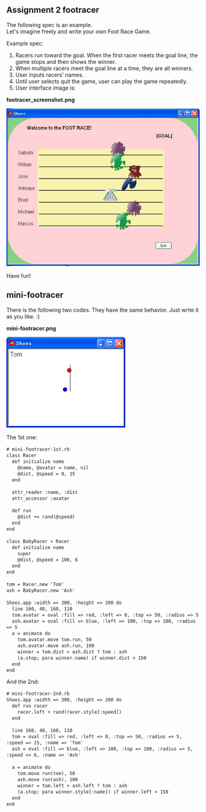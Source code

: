 Assignment 2 footracer
----------------------

The following spec is an example. <br>
Let's imagine freely and write your own Foot Race Game.  <br>

Example spec: <br>
1. Racers run toward the goal. When the first racer meets the goal line, the game stops and then shows the winner.
2. When multiple racers meet the goal line at a time, they are all winners.
3. User inputs racers' names.
4. Until user selects quit the game, user can play the game repeatedly.
5. User interface image is:


**footracer\_screenshot.png**

![footracer\_screenshot.jpg](http://github.com/ashbb/shoes_tutorial_html/raw/master/images/footracer_screenshot.jpg)

Have fun!

mini-footracer
--------------
There is the following two codes. They have the same behavior. Just write it as you like. :)

**mini-footracer.png**

![mini-footracer.png](http://github.com/ashbb/shoes_tutorial_html/raw/master/images/mini-footracer.png)

The 1st one:

	# mini-footracer-1st.rb
	class Racer
	  def initialize name
	    @name, @avatar = name, nil
	    @dist, @speed = 0, 15
	  end
	  
	  attr_reader :name, :dist
	  attr_accessor :avatar
	  
	  def run
	    @dist += rand(@speed)
	  end
	end
	
	class BabyRacer < Racer
	  def initialize name
	    super
	    @dist, @speed = 100, 6
	  end
	end
	
	tom = Racer.new 'Tom'
	ash = BabyRacer.new 'Ash'
	
	Shoes.app :width => 300, :height => 200 do
	  line 160, 40, 160, 110
	  tom.avatar = oval :fill => red, :left => 0, :top => 50, :radius => 5
	  ash.avatar = oval :fill => blue, :left => 100, :top => 100, :radius => 5
	  a = animate do
	    tom.avatar.move tom.run, 50
	    ash.avatar.move ash.run, 100
	    winner = tom.dist > ash.dist ? tom : ash
	    (a.stop; para winner.name) if winner.dist > 150
	  end
	end

And the 2nd:

	# mini-footracer-2nd.rb
	Shoes.app :width => 300, :height => 200 do
	  def run racer
	    racer.left + rand(racer.style[:speed])
	  end
	  
	  line 160, 40, 160, 110
	  tom = oval :fill => red, :left => 0, :top => 50, :radius => 5, :speed => 15, :name => 'Tom'
	  ash = oval :fill => blue, :left => 100, :top => 100, :radius => 5, :speed => 6, :name => 'Ash'
	  
	  a = animate do
	    tom.move run(tom), 50
	    ash.move run(ash), 100
	    winner = tom.left > ash.left ? tom : ash
	    (a.stop; para winner.style[:name]) if winner.left > 150
	  end
	end
